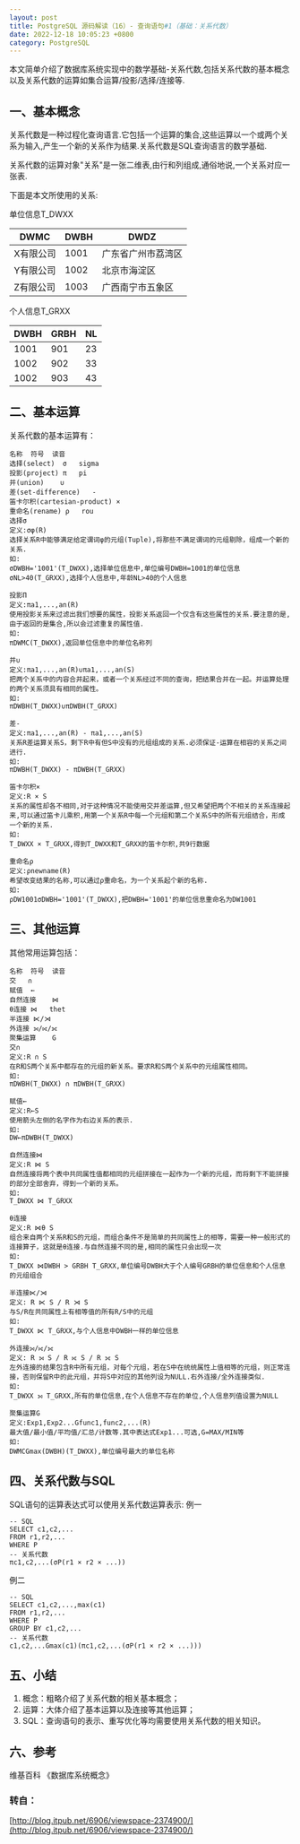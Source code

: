 ```yaml
---
layout: post
title: PostgreSQL 源码解读（16）- 查询语句#1（基础：关系代数）
date: 2022-12-18 10:05:23 +0800
category: PostgreSQL
---
```


本文简单介绍了数据库系统实现中的数学基础-关系代数,包括关系代数的基本概念以及关系代数的运算如集合运算/投影/选择/连接等.

## 一、基本概念
关系代数是一种过程化查询语言.它包括一个运算的集合,这些运算以一个或两个关系为输入,产生一个新的关系作为结果.关系代数是SQL查询语言的数学基础.

关系代数的运算对象"关系"是一张二维表,由行和列组成,通俗地说,一个关系对应一张表.

下面是本文所使用的关系:

单位信息T_DWXX

|DWMC	|DWBH	|DWDZ|
|--|--|--|
|X有限公司	|1001|	广东省广州市荔湾区|
|Y有限公司	|1002|	北京市海淀区|
|Z有限公司	|1003|	广西南宁市五象区|


个人信息T_GRXX

|DWBH	|GRBH	|NL|
|--|--|--|
|1001	|901	|23|
|1002	|902	|33|
|1002	|903	|43|

## 二、基本运算
关系代数的基本运算有：
```
名称	符号	读音
选择(select)	σ	sigma
投影(project)	π	pi
并(union)	∪	
差(set-difference)	-	
笛卡尔积(cartesian-product)	×	
重命名(rename)	ρ	rou
选择σ
定义:σφ(R)
选择关系R中能够满足给定谓词φ的元组(Tuple),将那些不满足谓词的元组剔除，组成一个新的关系.
如:
σDWBH='1001'(T_DWXX),选择单位信息中,单位编号DWBH=1001的单位信息
σNL>40(T_GRXX),选择个人信息中,年龄NL>40的个人信息

投影Π
定义:πa1,...,an(R)
使用投影关系来过滤出我们想要的属性，投影关系返回一个仅含有这些属性的关系.要注意的是,由于返回的是集合,所以会过滤重复的属性值.
如:
πDWMC(T_DWXX),返回单位信息中的单位名称列

并∪
定义:πa1,...,an(R)∪πa1,...,an(S)
把两个关系中的内容合并起来，或者一个关系经过不同的查询，把结果合并在一起。并运算处理的两个关系须具有相同的属性。
如:
πDWBH(T_DWXX)∪πDWBH(T_GRXX)

差-
定义:πa1,...,an(R) - πa1,...,an(S)
关系R差运算关系S，剩下R中有但S中没有的元组组成的关系.必须保证-运算在相容的关系之间进行.
如:
πDWBH(T_DWXX) - πDWBH(T_GRXX)

笛卡尔积×
定义:R × S
关系的属性却各不相同,对于这种情况不能使用交并差运算,但又希望把两个不相关的关系连接起来,可以通过笛卡儿乘积,用第一个关系R中每一个元组和第二个关系S中的所有元组结合，形成一个新的关系.
如:
T_DWXX × T_GRXX,得到T_DWXX和T_GRXX的笛卡尔积,共9行数据

重命名ρ
定义:ρnewname(R)
希望改变结果的名称,可以通过ρ重命名，为一个关系起个新的名称.
如:
ρDW1001σDWBH='1001'(T_DWXX),把DWBH='1001'的单位信息重命名为DW1001
```
## 三、其他运算
其他常用运算包括：
```
名称	符号	读音
交	∩	
赋值	←	
自然连接	⋈	
θ连接	⋈	thet
半连接	⋉/⋊	
外连接	⟕/⟖/⟗	
聚集运算	G	
交∩
定义:R ∩ S
在R和S两个关系中都存在的元组的新关系。要求R和S两个关系中的元组属性相同。
如:
πDWBH(T_DWXX) ∩ πDWBH(T_GRXX)

赋值←
定义:R←S
使用箭头左侧的名字作为右边关系的表示.
如:
DW←πDWBH(T_DWXX)

自然连接⋈
定义:R ⋈ S
自然连接将两个表中共同属性值都相同的元组拼接在一起作为一个新的元组，而将剩下不能拼接的部分全部舍弃，得到一个新的关系。
如:
T_DWXX ⋈ T_GRXX

θ连接
定义:R ⋈θ S
组合来自两个关系R和S的元组，而组合条件不是简单的共同属性上的相等，需要一种一般形式的连接算子，这就是θ连接.与自然连接不同的是,相同的属性只会出现一次
如:
T_DWXX ⋈DWBH > GRBH T_GRXX,单位编号DWBH大于个人编号GRBH的单位信息和个人信息的元组组合

半连接⋉/⋊
定义: R ⋉ S / R ⋊ S
与S/R在共同属性上有相等值的所有R/S中的元组
如:
T_DWXX ⋉ T_GRXX,与个人信息中DWBH一样的单位信息

外连接⟕/⟖/⟗
定义: R ⟕ S / R ⟖ S / R ⟗ S
左外连接的结果包含R中所有元组，对每个元组，若在S中在统统属性上值相等的元组，则正常连接，否则保留R中的此元组，并将S中对应的其他列设为NULL.右外连接/全外连接类似.
如:
T_DWXX ⟕ T_GRXX,所有的单位信息,在个人信息不存在的单位,个人信息列值设置为NULL

聚集运算G
定义:Exp1,Exp2...Gfunc1,func2,...(R)
最大值/最小值/平均值/汇总/计数等.其中表达式Exp1...可选,G=MAX/MIN等
如:
DWMCGmax(DWBH)(T_DWXX),单位编号最大的单位名称
```

## 四、关系代数与SQL
SQL语句的运算表达式可以使用关系代数运算表示:
例一
```
-- SQL
SELECT c1,c2,...
FROM r1,r2,...
WHERE P
-- 关系代数
πc1,c2,...(σP(r1 × r2 × ...))
```
例二
```
-- SQL
SELECT c1,c2,...,max(c1)
FROM r1,r2,...
WHERE P
GROUP BY c1,c2,...
-- 关系代数
c1,c2,...Gmax(c1)(πc1,c2,...(σP(r1 × r2 × ...)))
```

## 五、小结
1. 概念：粗略介绍了关系代数的相关基本概念；
2. 运算：大体介绍了基本运算以及连接等其他运算；
3. SQL：查询语句的表示、重写优化等均需要使用关系代数的相关知识。

## 六、参考
维基百科
《数据库系统概念》

### 转自：
[http://blog.itpub.net/6906/viewspace-2374900/](http://blog.itpub.net/6906/viewspace-2374900/)